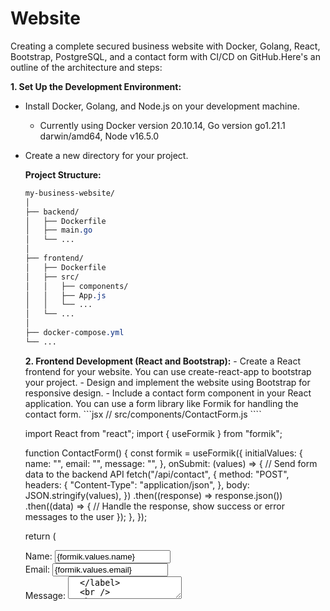 # Website

Creating a complete secured business website with Docker, Golang, React, Bootstrap, PostgreSQL, and a contact form with CI/CD on GitHub.Here's an outline of the architecture and steps:

**1. Set Up the Development Environment:**

- Install Docker, Golang, and Node.js on your development machine.
  - Currently using Docker version 20.10.14, Go version go1.21.1 darwin/amd64, Node v16.5.0
- Create a new directory for your project.

  **Project Structure:**

  ```css
  my-business-website/
  │
  ├── backend/
  │   ├── Dockerfile
  │   ├── main.go
  │   └── ...
  │
  ├── frontend/
  │   ├── Dockerfile
  │   ├── src/
  │   │   ├── components/
  │   │   ├── App.js
  │   │   └── ...
  │   └── ...
  │
  ├── docker-compose.yml
  └── ...
  ```

  **2. Frontend Development (React and Bootstrap):**
      - Create a React frontend for your website. You can use create-react-app to bootstrap your project.
      - Design and implement the website using Bootstrap for responsive design.
      - Include a contact form component in your React application. You can use a form library like Formik for handling the contact form.
      ```jsx
      // src/components/ContactForm.js
      ````

  import React from "react";
  import { useFormik } from "formik";

  function ContactForm() {
  const formik = useFormik({
  initialValues: {
  name: "",
  email: "",
  message: "",
  },
  onSubmit: (values) => {
  // Send form data to the backend API
  fetch("/api/contact", {
  method: "POST",
  headers: {
  "Content-Type": "application/json",
  },
  body: JSON.stringify(values),
  })
  .then((response) => response.json())
  .then((data) => {
  // Handle the response, show success or error messages to the user
  });
  },
  });

  return (

    <form onSubmit={formik.handleSubmit}>
    <label>
    Name:
    <input
             type="text"
             name="name"
             onChange={formik.handleChange}
             value={formik.values.name}
          />
    </label>
    <br />
    <label>
    Email:
    <input
             type="email"
             name="email"
             onChange={formik.handleChange}
             value={formik.values.email}
          />
    </label>
    <br />
    <label>
    Message:
    <textarea
             name="message"
             onChange={formik.handleChange}
             value={formik.values.message}
          />
    </label>
    <br />
    <button type="submit">Submit</button>
    </form>
    );
    }

  export default ContactForm;

  ```

  ````

**2.1. Dockerize React Frontend:**
Create a Dockerfile for your React frontend.

Dockerfile (for React):

```Dockerfile
# Use an official Node.js runtime as a parent image
FROM node:latest

# Set the working directory inside the container
WORKDIR /app

# Copy package.json and package-lock.json to the container
COPY package*.json ./

# Install dependencies
RUN npm install

# Copy all local files to the container
COPY . .

# Build the React application
RUN npm run build

# Expose the port on which your React application will run (e.g., 3000)
EXPOSE 3000

# Start the React application
CMD ["npm", "start"]
```

**2.2. Create React Frontend:**
Build your React frontend, design the user interface, and include a contact form using Bootstrap for styling.

**3. Backend Development (Golang):**

- Create a Go backend server to handle API requests and interact with the database.
- Implement secure user authentication and authorization mechanisms.
- Set up routes and handlers to serve data to the frontend and handle form submissions.
- Use Go's database/sql package to interact with PostgreSQL securely.
- Here's a simple Golang backend with an API endpoint for handling contact form submissions:

  ```go
  // main.go

  package main

  import (
     "net/http"
  )

  func contactHandler(w http.ResponseWriter, r *http.Request) {
     // Handle contact form submission here
     // You can process the form data and send emails, save to a database, etc.
     // Return appropriate responses, such as success or error messages.
  }

  func main() {
     http.HandleFunc("/api/contact", contactHandler)
     http.ListenAndServe(":8080", nil)
  }
  ```

4. **Database (PostgreSQL):**

- Set up a PostgreSQL database to store your website's data securely.
- Define the database schema and create tables to store information such as user data, contact form submissions, etc.
  Backend (Golang and PostgreSQL):\*\*

**4.1. Dockerize Golang Backend:**
Create a Dockerfile for your Go backend, specifying the required dependencies and build steps. You'll also need a Docker Compose file to set up your PostgreSQL database.

Dockerfile (for Go):

```Dockerfile
# Use an official Go runtime as a parent image
FROM golang:latest

# Set the working directory inside the container
WORKDIR /app

# Copy the local package files to the container's workspace
COPY . .

# Build the Go application
RUN go build -o main .

# Expose the port on which your Go application will run
EXPOSE 8080

# Run the Go application
CMD ["./main"]
```

Docker Compose file (for PostgreSQL):

```yaml
version: "3.1"

services:
  postgres:
    image: postgres
    environment:
      POSTGRES_DB: mydb
      POSTGRES_USER: myuser
      POSTGRES_PASSWORD: mypassword
    ports:
      - "5432:5432"
```

**4.2. Implement Backend API:**
Create API endpoints using Golang to handle contact form submissions, authentication, and any other necessary functionalities. Use a Golang web framework like Gin or Echo to simplify development.

**5. Connect Frontend and Backend:**
Configure your React frontend to make API requests to the Golang backend using Axios or another HTTP client.

**5.1 Dockerization:**

- Create Dockerfiles for both the frontend (React) and backend (Golang) applications.
  ```frontend/Dockerfile
  # frontend/Dockerfile
  ```

FROM node:latest

WORKDIR /app

COPY package\*.json ./

RUN npm install

COPY . .

EXPOSE 3000

CMD ["npm", "start"]

````

```Backend Dockerfile
# backend/Dockerfile

FROM golang:latest

WORKDIR /app

COPY . .

RUN go build -o main .

EXPOSE 8080

CMD ["./main"]

````

- Use Docker Compose to define your multi-container application, including PostgreSQL as a container.
  **5.2 Docker Compose:**
  Create a `docker-compose.yml` file that defines how your services (frontend, backend, and database) interact with each other.

6. **Security Measures:**

- Implement security best practices, including input validation, encryption (SSL/TLS), and protecting against common web vulnerabilities (e.g., SQL injection, XSS).
- Ensure proper user authentication and authorization to protect sensitive data and functionality.
- Implement security measures such as:

  - Authentication and authorization for user access.
  - Use HTTPS for secure communication.
  - Validate and sanitize user inputs to prevent SQL injection and XSS attacks.
  - Set up a firewall and access control lists (ACLs) for Docker containers.

7. **Contact Form:**

- Implement a contact form on the frontend using a library like Formik or react-hook-form.
- Create a backend API endpoint to handle form submissions and store them securely in the database.

8. **Continuous Integration/Continuous Deployment (CI/CD):**

- Set up a CI/CD pipeline using GitHub Actions or another CI/CD tool of your choice.
- Configure the pipeline to automatically build, test, and deploy your Docker containers whenever you push changes to your GitHub repository.

8. **Security and Secrets Management:**

- Use environment variables or a secrets management tool to store sensitive information such as database credentials securely.

9. **Domain and SSL Certificate:**

- Purchase a domain for your business website and configure DNS settings.
- Obtain and install an SSL certificate for secure communication.

10. **Deployment and Hosting:**

- Deploy your Docker containers/application to a production environment like hosting provider of your choice (e.g., AWS, Azure, Google Cloud).
- Configure your hosting environment, including load balancers, firewalls, and scaling options.
- Ensure proper security configurations for the production environment.

11. **Monitoring, Maintenance, and Logging:**

- Implement monitoring and logging solutions to track the health and performance of your website and detect security incidents. Regularly update your application and its dependencies to patch security vulnerabilities.

12. **Documentation:**

- Provide comprehensive documentation for your project, including setup instructions and explanations of how to use and maintain the website.

Please note that creating such a project is a significant undertaking and would require substantial time and expertise in each technology stack. You can find code examples, tutorials, and open-source projects on GitHub that cover various aspects of this project, which can serve as valuable resources as you work on your own implementation.

# References

- [How to deploy React App to GitHub Pages](https://dev.to/yuribenjamin/how-to-deploy-react-app-in-github-pages-2a1f)
